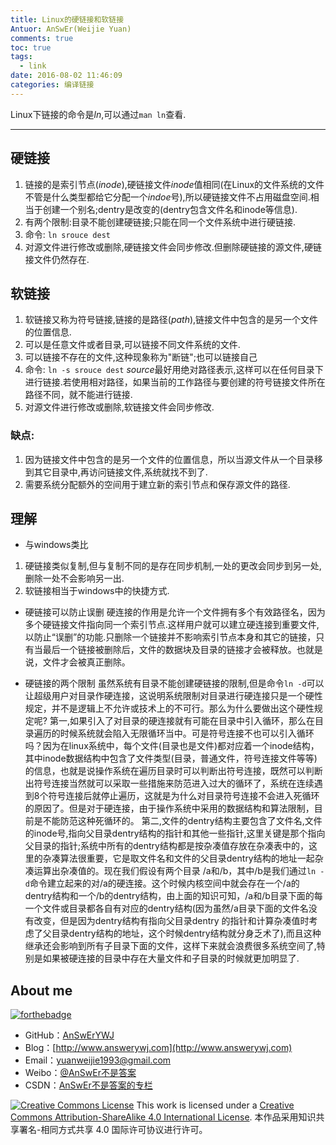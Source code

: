 ```yaml
---
title: Linux的硬链接和软链接
Antuor: AnSwEr(Weijie Yuan)
comments: true
toc: true
tags:
  - link
date: 2016-08-02 11:46:09
categories: 编译链接
---
```


Linux下链接的命令是*ln*,可以通过``man ln``查看.

----------
<!--more-->

## 硬链接
1. 链接的是索引节点(*inode*),硬链接文件*inode*值相同(在Linux的文件系统的文件不管是什么类型都给它分配一个*indoe*号),所以硬链接文件不占用磁盘空间.相当于创建一个别名;dentry是改变的(dentry包含文件名和inode等信息).
2. 有两个限制:目录不能创建硬链接;只能在同一个文件系统中进行硬链接.
3. 命令:
    ``
    ln srouce dest
    ``
4. 对源文件进行修改或删除,硬链接文件会同步修改.但删除硬链接的源文件,硬链接文件仍然存在.

## 软链接
1. 软链接又称为符号链接,链接的是路径(*path*),链接文件中包含的是另一个文件的位置信息.
2. 可以是任意文件或者目录,可以链接不同文件系统的文件.
3. 可以链接不存在的文件,这种现象称为"断链";也可以链接自己
4. 命令:
    ``
    ln -s srouce dest
    ``
    *source*最好用绝对路径表示,这样可以在任何目录下进行链接.若使用相对路径，如果当前的工作路径与要创建的符号链接文件所在路径不同，就不能进行链接.
5. 对源文件进行修改或删除,软链接文件会同步修改.

### 缺点:
1. 因为链接文件中包含的是另一个文件的位置信息，所以当源文件从一个目录移到其它目录中,再访问链接文件,系统就找不到了.
2. 需要系统分配额外的空间用于建立新的索引节点和保存源文件的路径.

## 理解
* 与windows类比
1. 硬链接类似复制,但与复制不同的是存在同步机制,一处的更改会同步到另一处,删除一处不会影响另一出.
2. 软链接相当于windows中的快捷方式.

* 硬链接可以防止误删
硬连接的作用是允许一个文件拥有多个有效路径名，因为多个硬链接文件指向同一个索引节点.这样用户就可以建立硬连接到重要文件,以防止“误删”的功能.只删除一个链接并不影响索引节点本身和其它的链接，只有当最后一个链接被删除后，文件的数据块及目录的链接才会被释放。也就是说，文件才会被真正删除。

* 硬链接的两个限制
虽然系统有目录不能创建硬链接的限制,但是命令``ln -d``可以让超级用户对目录作硬连接，这说明系统限制对目录进行硬连接只是一个硬性规定，并不是逻辑上不允许或技术上的不可行。那么为什么要做出这个硬性规定呢?
第一,如果引入了对目录的硬连接就有可能在目录中引入循环，那么在目录遍历的时候系统就会陷入无限循环当中。可是符号连接不也可以引入循环吗？因为在linux系统中，每个文件(目录也是文件)都对应着一个inode结构，其中inode数据结构中包含了文件类型(目录，普通文件，符号连接文件等等)的信息，也就是说操作系统在遍历目录时可以判断出符号连接，既然可以判断出符号连接当然就可以采取一些措施来防范进入过大的循环了，系统在连续遇到8个符号连接后就停止遍历，这就是为什么对目录符号连接不会进入死循环的原因了。但是对于硬连接，由于操作系统中采用的数据结构和算法限制，目前是不能防范这种死循环的。
第二,文件的dentry结构主要包含了文件名,文件的inode号,指向父目录dentry结构的指针和其他一些指针,这里关键是那个指向父目录的指针;系统中所有的dentry结构都是按杂凑值存放在杂凑表中的，这里的杂凑算法很重要，它是取文件名和文件的父目录dentry结构的地址一起杂凑运算出杂凑值的。现在我们假设有两个目录 /a和/b，其中/b是我们通过`ln -d`命令建立起来的对/a的硬连接。这个时候内核空间中就会存在一个/a的dentry结构和一个/b的dentry结构，由上面的知识可知，/a和/b目录下面的每一个文件或目录都各自有对应的dentry结构(因为虽然/a目录下面的文件名没有改变，但是因为dentry结构有指向父目录dentry 的指针和计算杂凑值时考虑了父目录dentry结构的地址，这个时候dentry结构就分身乏术了),而且这种继承还会影响到所有子目录下面的文件，这样下来就会浪费很多系统空间了,特别是如果被硬连接的目录中存在大量文件和子目录的时候就更加明显了.

## About me
[![forthebadge](http://forthebadge.com/images/badges/ages-20-30.svg)](http://forthebadge.com)
- GitHub：[AnSwErYWJ](https://github.com/AnSwErYWJ)
- Blog：[http://www.answerywj.com](http://www.answerywj.com)
- Email：[yuanweijie1993@gmail.com](https://mail.google.com)
- Weibo：[@AnSwEr不是答案](http://weibo.com/1783591593)
- CSDN：[AnSwEr不是答案的专栏](http://blog.csdn.net/u011192270)

<a rel="license" href="http://creativecommons.org/licenses/by-sa/4.0/"><img alt="Creative Commons License" style="border-width:0" src="https://i.creativecommons.org/l/by-sa/4.0/88x31.png" /></a> This work is licensed under a <a rel="license" href="http://creativecommons.org/licenses/by-sa/4.0/">Creative Commons Attribution-ShareAlike 4.0 International License</a>.
本作品采用知识共享署名-相同方式共享 4.0 国际许可协议进行许可。
